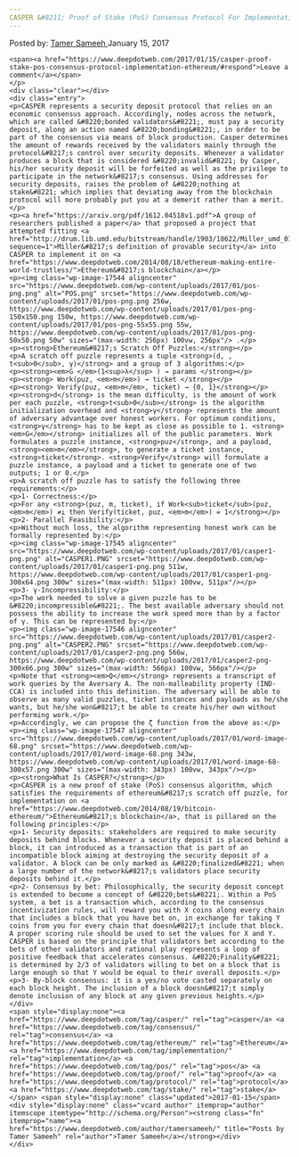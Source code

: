 ```yaml
---
CASPER &#8211; Proof of Stake (PoS) Consensus Protocol For Implementation On Ethereum
---
```

<article class="post-listing post-17536 post type-post status-publish format-standard has-post-thumbnail hentry category-deepdot-news tag-casper tag-consensus tag-ethereum tag-implementation tag-pos tag-proof tag-protocol tag-stake">
    <div class="post-inner">
        <span>Posted by: <a href="https://www.deepdotweb.com/author/tamersameeh/" title="">Tamer Sameeh </a></span>
    <span>January 15, 2017</span>
    
    <span><a href="https://www.deepdotweb.com/2017/01/15/casper-proof-stake-pos-consensus-protocol-implementation-ethereum/#respond">Leave a comment</a></span>
    </p>
    <div class="clear"></div>
    <div class="entry">
    <p>CASPER represents a security deposit protocol that relies on an economic consensus approach. Accordingly, nodes across the network, which are called &#8220;bonded validators&#8221;, must pay a security deposit, along an action named &#8220;bonding&#8221;, in order to be part of the consensus via means of block production. Casper determines the amount of rewards received by the validators mainly through the protocol&#8217;s control over security deposits. Whenever a validator produces a block that is considered &#8220;invalid&#8221; by Casper, his/her security deposit will be forfeited as well as the privilege to participate in the network&#8217;s consensus. Using addresses for security deposits, raises the problem of &#8220;nothing at stake&#8221; which implies that deviating away from the blockchain protocol will more probably put you at a demerit rather than a merit.</p>
    <p><a href="https://arxiv.org/pdf/1612.04518v1.pdf">A group of researchers published a paper</a> that proposed a project that attempted fitting <a href="http://drum.lib.umd.edu/bitstream/handle/1903/18622/Miller_umd_0117E_17522.pdf?sequence=1">Miller&#8217;s definition of provable security</a> into CASPER to implement it on <a href="https://www.deepdotweb.com/2014/08/18/ethereum-making-entire-world-trustless/">Ethereum&#8217;s blockchain</a></p>
    <p><img class="wp-image-17544 aligncenter" src="https://www.deepdotweb.com/wp-content/uploads/2017/01/pos-png.png" alt="POS.png" srcset="https://www.deepdotweb.com/wp-content/uploads/2017/01/pos-png.png 256w, https://www.deepdotweb.com/wp-content/uploads/2017/01/pos-png-150x150.png 150w, https://www.deepdotweb.com/wp-content/uploads/2017/01/pos-png-55x55.png 55w, https://www.deepdotweb.com/wp-content/uploads/2017/01/pos-png-50x50.png 50w" sizes="(max-width: 256px) 100vw, 256px"/> .</p>
    <p><strong>Ethereum&#8217;s Scratch Off Puzzles:</strong></p>
    <p>A scratch off puzzle represents a tuple <strong>(d, , t<sub>0</sub>, γ)</strong> and a group of 3 algorithms:</p>
    <p><strong><em>G </em>(1<sup>λ</sup> ) → params </strong></p>
    <p><strong> Work(puz, <em>m</em>) → ticket </strong></p>
    <p><strong> Verify(puz, <em>m</em>, ticket) → {0, 1}</strong></p>
    <p><strong>d</strong> is the mean difficulty, is the amount of work per each puzzle, <strong>t<sub>0</sub></strong> is the algorithm initialization overhead and <strong>γ</strong> represents the amount of adversary advantage over honest workers. For optimum conditions, <strong>γ</strong> has to be kept as close as possible to 1. <strong><em>G</em></strong> initializes all of the public parameters. Work formulates a puzzle instance, <strong>puz</strong>, and a payload, <strong><em>m</em></strong>, to generate a ticket instance, <strong>ticket</strong>. <strong>Verify</strong> will formulate a puzzle instance, a payload and a ticket to generate one of two outputs; 1 or 0.</p>
    <p>A scratch off puzzle has to satisfy the following three requirements:</p>
    <p>1- Correctness:</p>
    <p>For any <strong>(puz, m, ticket), if Work<sub>ticket</sub>(puz, <em>m</em>) ≠⊥ then Verify(ticket, puz, <em>m</em>) = 1</strong></p>
    <p>2- Parallel Feasibility:</p>
    <p>Without much loss, the algorithm representing honest work can be formally represented by:</p>
    <p><img class="wp-image-17545 aligncenter" src="https://www.deepdotweb.com/wp-content/uploads/2017/01/casper1-png.png" alt="CASPER1.PNG" srcset="https://www.deepdotweb.com/wp-content/uploads/2017/01/casper1-png.png 511w, https://www.deepdotweb.com/wp-content/uploads/2017/01/casper1-png-300x64.png 300w" sizes="(max-width: 511px) 100vw, 511px"/></p>
    <p>3- γ-Incompressibility:</p>
    <p>The work needed to solve a given puzzle has to be &#8220;incompressible&#8221;. The best available adversary should not possess the ability to increase the work speed more than by a factor of γ. This can be represented by:</p>
    <p><img class="wp-image-17546 aligncenter" src="https://www.deepdotweb.com/wp-content/uploads/2017/01/casper2-png.png" alt="CASPER2.PNG" srcset="https://www.deepdotweb.com/wp-content/uploads/2017/01/casper2-png.png 566w, https://www.deepdotweb.com/wp-content/uploads/2017/01/casper2-png-300x66.png 300w" sizes="(max-width: 566px) 100vw, 566px"/></p>
    <p>Note that <strong><em>Q</em></strong> represents a transcript of work queries by the Aversary A. The non-malleability property (IND-CCA) is included into this definition. The adversary will be able to observe as many valid puzzles, ticket instances and payloads as he/she wants, but he/she won&#8217;t be able to create his/her own without performing work.</p>
    <p>Accordingly, we can propose the ζ function from the above as:</p>
    <p><img class="wp-image-17547 aligncenter" src="https://www.deepdotweb.com/wp-content/uploads/2017/01/word-image-68.png" srcset="https://www.deepdotweb.com/wp-content/uploads/2017/01/word-image-68.png 343w, https://www.deepdotweb.com/wp-content/uploads/2017/01/word-image-68-300x57.png 300w" sizes="(max-width: 343px) 100vw, 343px"/></p>
    <p><strong>What Is CASPER?</strong></p>
    <p>CASPER is a new proof of stake (PoS) consensus algorithm, which satisfies the requirements of ethereum&#8217;s scratch off puzzle, for implementation on <a href="https://www.deepdotweb.com/2014/08/19/bitcoin-ethereum/">Ethereum&#8217;s blockchain</a>, that is pillared on the following principles:</p>
    <p>1- Security deposits: stakeholders are required to make security deposits behind blocks. Whenever a security deposit is placed behind a block, it can introduced as a transaction that is part of an incompatible block aiming at destroying the security deposit of a validator. A block can be only marked as &#8220;finalized&#8221; when a large number of the network&#8217;s validators place security deposits behind it.</p>
    <p>2- Consensus by bet: Philosophically, the security deposit concept is extended to become a concept of &#8220;bets&#8221;. Within a PoS system, a bet is a transaction which, according to the consensus incentivization rules, will reward you with X coins along every chain that includes a block that you have bet on, in exchange for taking Y coins from you for every chain that doesn&#8217;t include that block. A proper scoring rule should be used to set the values for X and Y. CASPER is based on the principle that validators bet according to the bets of other validators and rational play represents a loop of positive feedback that accelerates consensus. &#8220;Finality&#8221; is determined by 2/3 of validators willing to bet on a block that is large enough so that Y would be equal to their overall deposits.</p>
    <p>3- By-block consensus: it is a yes/no vote casted separately on each block height. The inclusion of a block doesn&#8217;t simply denote inclusion of any block at any given previous heights.</p>
    </div>
    <span style="display:none"><a href="https://www.deepdotweb.com/tag/casper/" rel="tag">casper</a> <a href="https://www.deepdotweb.com/tag/consensus/" rel="tag">consensus</a> <a href="https://www.deepdotweb.com/tag/ethereum/" rel="tag">Ethereum</a> <a href="https://www.deepdotweb.com/tag/implementation/" rel="tag">implementation</a> <a href="https://www.deepdotweb.com/tag/pos/" rel="tag">pos</a> <a href="https://www.deepdotweb.com/tag/proof/" rel="tag">proof</a> <a href="https://www.deepdotweb.com/tag/protocol/" rel="tag">protocol</a> <a href="https://www.deepdotweb.com/tag/stake/" rel="tag">stake</a></span> <span style="display:none" class="updated">2017-01-15</span>
    <div style="display:none" class="vcard author" itemprop="author" itemscope itemtype="http://schema.org/Person"><strong class="fn" itemprop="name"><a href="https://www.deepdotweb.com/author/tamersameeh/" title="Posts by Tamer Sameeh" rel="author">Tamer Sameeh</a></strong></div>
    </div>
</article>

